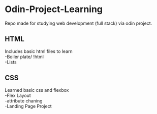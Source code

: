 # Odin-Project-Learning
Repo made for studying web development (full stack) via odin project.

## HTML
Includes basic html files to learn
   <br> -Boiler plate/ !html
   <br> -Lists

## CSS
Learned basic css and flexbox
   <br> -Flex Layout
   <br> -attribute chaning
   <br> -Landing Page Project
